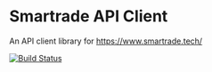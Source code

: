 # Smartrade API Client

An API client library for https://www.smartrade.tech/

[![Build Status](https://travis-ci.org/smartrade/smartrade-api-php.svg?branch=master)](https://travis-ci.org/smartrade/smartrade-api-php)